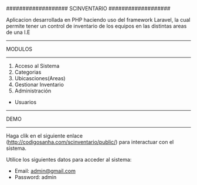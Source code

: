 ###################
SCINVENTARIO
###################

Aplicacion desarrollada en PHP haciendo uso del framework Laravel, la cual permite tener un control de inventario de los equipos en las distintas areas de una I.E

*******************
MODULOS
*******************

1. Acceso al Sistema
2. Categorias
3. Ubicasciones(Areas)
4. Gestionar Inventario
5. Administración

- Usuarios

**************************
DEMO
**************************

Haga clik en el siguiente enlace (http://codigosanha.com/scinventario/public/) para interactuar con el sistema.

Utilice los siguientes datos para acceder al sistema:

- Email: admin@gmail.com
- Password: admin

